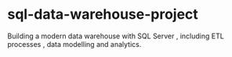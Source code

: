 # sql-data-warehouse-project
Building a modern data warehouse with SQL Server , including ETL processes , data modelling and analytics.
